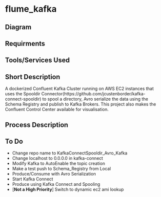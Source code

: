 # flume_kafka
<h2>
  Diagram
</h2>
<h2>
  Requirments
</h2>
<h2>
  Tools/Services Used
</h2>
<h2>
  Short Description
</h2>
A dockerized Confluent Kafka Cluster running on AWS EC2 instances that uses the Spooldir Connector(https://github.com/jcustenborder/kafka-connect-spooldir) to spool a directory, Avro serialize the data using the Schema Registry and publish to Kafka Brokers. This project also makes the Confluent Control Center available for visualisation.  
<h2>
  Process Description
</h2>  
<h2>
  To Do
</h2>
<ul>
  <li>Change repo name to KafkaConnectSpooldir_Avro_Kafka</li>
  <li>Change localhost to 0.0.0.0 in kafka-connect</li>
  <li>Modify Kafka to AutoEnable the topic creation</li>
  <li>Make a test push to Schema_Registry from Local</li>
  <li>Produce/Consume with Avro Serialization</li>
  <li>Start Kafka Connect</li>
  <li>Produce using Kafka Connect and Spooling</li>
  <li>[<b>Not a High Priority</b>] Switch to dynamic ec2 ami lookup</li>
</ul>
